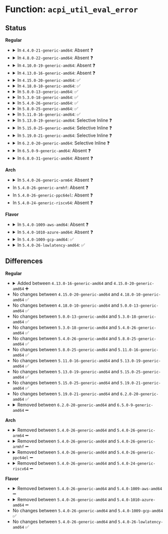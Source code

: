 # Function: <code>acpi_util_eval_error</code>

## Status
<b>Regular</b>
<ul>
<li>
<details>
<summary>In <code>4.4.0-21-generic-amd64</code>: Absent ❓</summary>

```json
{
  "name": "acpi_util_eval_error",
  "collision_type": "Unique Static",
  "inline_type": "Full",
  "funcs": [
    {
      "addr": 0,
      "name": "acpi_util_eval_error",
      "external": false,
      "loc": "drivers/acpi/utils.c:40",
      "file": "drivers/acpi/utils.c",
      "inline": "not declared, inlined",
      "caller_inline": [],
      "caller_func": []
    }
  ],
  "symbols": []
}
```
</details>
</li>
<li>
<details>
<summary>In <code>4.8.0-22-generic-amd64</code>: Absent ❓</summary>

```json
{
  "name": "acpi_util_eval_error",
  "collision_type": "Unique Static",
  "inline_type": "Full",
  "funcs": [
    {
      "addr": 0,
      "name": "acpi_util_eval_error",
      "external": false,
      "loc": "drivers/acpi/utils.c:41",
      "file": "drivers/acpi/utils.c",
      "inline": "not declared, inlined",
      "caller_inline": [],
      "caller_func": []
    }
  ],
  "symbols": []
}
```
</details>
</li>
<li>
<details>
<summary>In <code>4.10.0-19-generic-amd64</code>: Absent ❓</summary>

```json
{
  "name": "acpi_util_eval_error",
  "collision_type": "Unique Static",
  "inline_type": "Full",
  "funcs": [
    {
      "addr": 0,
      "name": "acpi_util_eval_error",
      "external": false,
      "loc": "drivers/acpi/utils.c:41",
      "file": "drivers/acpi/utils.c",
      "inline": "not declared, inlined",
      "caller_inline": [],
      "caller_func": []
    }
  ],
  "symbols": []
}
```
</details>
</li>
<li>
<details>
<summary>In <code>4.13.0-16-generic-amd64</code>: Absent ❓</summary>

```json
{
  "name": "acpi_util_eval_error",
  "collision_type": "Unique Static",
  "inline_type": "Full",
  "funcs": [
    {
      "addr": 0,
      "name": "acpi_util_eval_error",
      "external": false,
      "loc": "drivers/acpi/utils.c:41",
      "file": "drivers/acpi/utils.c",
      "inline": "not declared, inlined",
      "caller_inline": [],
      "caller_func": []
    }
  ],
  "symbols": []
}
```
</details>
</li>
<li>
<details>
<summary>In <code>4.15.0-20-generic-amd64</code>: ✅</summary>

```c
void acpi_util_eval_error(acpi_handle h, acpi_string p, acpi_status s)
```

```json
{
  "name": "acpi_util_eval_error",
  "collision_type": "Unique Static",
  "inline_type": "No",
  "funcs": [
    {
      "addr": 18446744071584317776,
      "name": "acpi_util_eval_error",
      "external": false,
      "loc": "drivers/acpi/utils.c:41",
      "file": "drivers/acpi/utils.c",
      "inline": "seen, unknown",
      "caller_inline": [],
      "caller_func": [
        "drivers/acpi/utils.c:acpi_evaluate_reference",
        "drivers/acpi/utils.c:acpi_evaluate_reference",
        "drivers/acpi/utils.c:acpi_evaluate_integer",
        "drivers/acpi/utils.c:acpi_evaluate_integer"
      ]
    }
  ],
  "symbols": [
    {
      "addr": 18446744071584317776,
      "name": "acpi_util_eval_error",
      "section": ".text",
      "bind": "STB_LOCAL",
      "size": 193
    }
  ]
}
```
</details>
</li>
<li>
<details>
<summary>In <code>4.18.0-10-generic-amd64</code>: ✅</summary>

```c
void acpi_util_eval_error(acpi_handle h, acpi_string p, acpi_status s)
```

```json
{
  "name": "acpi_util_eval_error",
  "collision_type": "Unique Static",
  "inline_type": "No",
  "funcs": [
    {
      "addr": 18446744071584538064,
      "name": "acpi_util_eval_error",
      "external": false,
      "loc": "drivers/acpi/utils.c:41",
      "file": "drivers/acpi/utils.c",
      "inline": "seen, unknown",
      "caller_inline": [],
      "caller_func": [
        "drivers/acpi/utils.c:acpi_evaluate_reference",
        "drivers/acpi/utils.c:acpi_evaluate_reference",
        "drivers/acpi/utils.c:acpi_evaluate_integer",
        "drivers/acpi/utils.c:acpi_evaluate_integer"
      ]
    }
  ],
  "symbols": [
    {
      "addr": 18446744071584538064,
      "name": "acpi_util_eval_error",
      "section": ".text",
      "bind": "STB_LOCAL",
      "size": 193
    }
  ]
}
```
</details>
</li>
<li>
<details>
<summary>In <code>5.0.0-13-generic-amd64</code>: ✅</summary>

```c
void acpi_util_eval_error(acpi_handle h, acpi_string p, acpi_status s)
```

```json
{
  "name": "acpi_util_eval_error",
  "collision_type": "Unique Static",
  "inline_type": "No",
  "funcs": [
    {
      "addr": 18446744071584635280,
      "name": "acpi_util_eval_error",
      "external": false,
      "loc": "drivers/acpi/utils.c:41",
      "file": "drivers/acpi/utils.c",
      "inline": "seen, unknown",
      "caller_inline": [],
      "caller_func": [
        "drivers/acpi/utils.c:acpi_evaluate_reference",
        "drivers/acpi/utils.c:acpi_evaluate_reference",
        "drivers/acpi/utils.c:acpi_evaluate_integer",
        "drivers/acpi/utils.c:acpi_evaluate_integer"
      ]
    }
  ],
  "symbols": [
    {
      "addr": 18446744071584635280,
      "name": "acpi_util_eval_error",
      "section": ".text",
      "bind": "STB_LOCAL",
      "size": 193
    }
  ]
}
```
</details>
</li>
<li>
<details>
<summary>In <code>5.3.0-18-generic-amd64</code>: ✅</summary>

```c
void acpi_util_eval_error(acpi_handle h, acpi_string p, acpi_status s)
```

```json
{
  "name": "acpi_util_eval_error",
  "collision_type": "Unique Static",
  "inline_type": "No",
  "funcs": [
    {
      "addr": 18446744071584835072,
      "name": "acpi_util_eval_error",
      "external": false,
      "loc": "drivers/acpi/utils.c:28",
      "file": "drivers/acpi/utils.c",
      "inline": "seen, unknown",
      "caller_inline": [],
      "caller_func": [
        "drivers/acpi/utils.c:acpi_evaluate_reference",
        "drivers/acpi/utils.c:acpi_evaluate_reference",
        "drivers/acpi/utils.c:acpi_evaluate_integer",
        "drivers/acpi/utils.c:acpi_evaluate_integer"
      ]
    }
  ],
  "symbols": [
    {
      "addr": 18446744071584835072,
      "name": "acpi_util_eval_error",
      "section": ".text",
      "bind": "STB_LOCAL",
      "size": 255
    }
  ]
}
```
</details>
</li>
<li>
<details>
<summary>In <code>5.4.0-26-generic-amd64</code>: ✅</summary>

```c
void acpi_util_eval_error(acpi_handle h, acpi_string p, acpi_status s)
```

```json
{
  "name": "acpi_util_eval_error",
  "collision_type": "Unique Static",
  "inline_type": "No",
  "funcs": [
    {
      "addr": 18446744071584970800,
      "name": "acpi_util_eval_error",
      "external": false,
      "loc": "drivers/acpi/utils.c:28",
      "file": "drivers/acpi/utils.c",
      "inline": "seen, unknown",
      "caller_inline": [],
      "caller_func": [
        "drivers/acpi/utils.c:acpi_evaluate_reference",
        "drivers/acpi/utils.c:acpi_evaluate_reference",
        "drivers/acpi/utils.c:acpi_evaluate_integer",
        "drivers/acpi/utils.c:acpi_evaluate_integer"
      ]
    }
  ],
  "symbols": [
    {
      "addr": 18446744071584970800,
      "name": "acpi_util_eval_error",
      "section": ".text",
      "bind": "STB_LOCAL",
      "size": 255
    }
  ]
}
```
</details>
</li>
<li>
<details>
<summary>In <code>5.8.0-25-generic-amd64</code>: ✅</summary>

```c
void acpi_util_eval_error(acpi_handle h, acpi_string p, acpi_status s)
```

```json
{
  "name": "acpi_util_eval_error",
  "collision_type": "Unique Static",
  "inline_type": "No",
  "funcs": [
    {
      "addr": 18446744071585666384,
      "name": "acpi_util_eval_error",
      "external": false,
      "loc": "drivers/acpi/utils.c:28",
      "file": "drivers/acpi/utils.c",
      "inline": "seen, unknown",
      "caller_inline": [],
      "caller_func": [
        "drivers/acpi/utils.c:acpi_evaluate_reference",
        "drivers/acpi/utils.c:acpi_evaluate_reference",
        "drivers/acpi/utils.c:acpi_evaluate_integer",
        "drivers/acpi/utils.c:acpi_evaluate_integer"
      ]
    }
  ],
  "symbols": [
    {
      "addr": 18446744071585666384,
      "name": "acpi_util_eval_error",
      "section": ".text",
      "bind": "STB_LOCAL",
      "size": 255
    }
  ]
}
```
</details>
</li>
<li>
<details>
<summary>In <code>5.11.0-16-generic-amd64</code>: ✅</summary>

```c
void acpi_util_eval_error(acpi_handle h, acpi_string p, acpi_status s)
```

```json
{
  "name": "acpi_util_eval_error",
  "collision_type": "Unique Static",
  "inline_type": "No",
  "funcs": [
    {
      "addr": 18446744071585791760,
      "name": "acpi_util_eval_error",
      "external": false,
      "loc": "drivers/acpi/utils.c:28",
      "file": "drivers/acpi/utils.c",
      "inline": "seen, unknown",
      "caller_inline": [],
      "caller_func": [
        "drivers/acpi/utils.c:acpi_evaluate_reference",
        "drivers/acpi/utils.c:acpi_evaluate_reference",
        "drivers/acpi/utils.c:acpi_evaluate_integer",
        "drivers/acpi/utils.c:acpi_evaluate_integer"
      ]
    }
  ],
  "symbols": [
    {
      "addr": 18446744071585791760,
      "name": "acpi_util_eval_error",
      "section": ".text",
      "bind": "STB_LOCAL",
      "size": 255
    }
  ]
}
```
</details>
</li>
<li>
<details>
<summary>In <code>5.13.0-19-generic-amd64</code>: Selective Inline ❓</summary>

```c
void acpi_util_eval_error(acpi_handle h, acpi_string p, acpi_status s)
```

```json
{
  "name": "acpi_util_eval_error",
  "collision_type": "Unique Static",
  "inline_type": "Selective",
  "funcs": [
    {
      "addr": 18446744071585674592,
      "name": "acpi_util_eval_error",
      "external": false,
      "loc": "drivers/acpi/utils.c:26",
      "file": "drivers/acpi/utils.c",
      "inline": "not declared, inlined",
      "caller_inline": [],
      "caller_func": [
        "drivers/acpi/utils.c:acpi_evaluate_reference",
        "drivers/acpi/utils.c:acpi_evaluate_reference",
        "drivers/acpi/utils.c:acpi_evaluate_integer",
        "drivers/acpi/utils.c:acpi_evaluate_integer"
      ]
    }
  ],
  "symbols": [
    {
      "addr": 18446744071585674592,
      "name": "acpi_util_eval_error",
      "section": ".text",
      "bind": "STB_LOCAL",
      "size": 66
    }
  ]
}
```
</details>
</li>
<li>
<details>
<summary>In <code>5.15.0-25-generic-amd64</code>: Selective Inline ❓</summary>

```c
void acpi_util_eval_error(acpi_handle h, acpi_string p, acpi_status s)
```

```json
{
  "name": "acpi_util_eval_error",
  "collision_type": "Unique Static",
  "inline_type": "Selective",
  "funcs": [
    {
      "addr": 18446744071586154000,
      "name": "acpi_util_eval_error",
      "external": false,
      "loc": "drivers/acpi/utils.c:26",
      "file": "drivers/acpi/utils.c",
      "inline": "not declared, inlined",
      "caller_inline": [],
      "caller_func": [
        "drivers/acpi/utils.c:acpi_evaluate_reference",
        "drivers/acpi/utils.c:acpi_evaluate_reference",
        "drivers/acpi/utils.c:acpi_evaluate_integer",
        "drivers/acpi/utils.c:acpi_evaluate_integer"
      ]
    }
  ],
  "symbols": [
    {
      "addr": 18446744071586154000,
      "name": "acpi_util_eval_error",
      "section": ".text",
      "bind": "STB_LOCAL",
      "size": 63
    }
  ]
}
```
</details>
</li>
<li>
<details>
<summary>In <code>5.19.0-21-generic-amd64</code>: Selective Inline ❓</summary>

```c
void acpi_util_eval_error(acpi_handle h, acpi_string p, acpi_status s)
```

```json
{
  "name": "acpi_util_eval_error",
  "collision_type": "Unique Static",
  "inline_type": "Selective",
  "funcs": [
    {
      "addr": 18446744071587387616,
      "name": "acpi_util_eval_error",
      "external": false,
      "loc": "drivers/acpi/utils.c:26",
      "file": "drivers/acpi/utils.c",
      "inline": "not declared, inlined",
      "caller_inline": [],
      "caller_func": [
        "drivers/acpi/utils.c:acpi_evaluate_reference",
        "drivers/acpi/utils.c:acpi_evaluate_reference",
        "drivers/acpi/utils.c:acpi_evaluate_integer",
        "drivers/acpi/utils.c:acpi_evaluate_integer"
      ]
    }
  ],
  "symbols": [
    {
      "addr": 18446744071587387616,
      "name": "acpi_util_eval_error",
      "section": ".text",
      "bind": "STB_LOCAL",
      "size": 95
    }
  ]
}
```
</details>
</li>
<li>
<details>
<summary>In <code>6.2.0-20-generic-amd64</code>: Selective Inline ❓</summary>

```c
void acpi_util_eval_error(acpi_handle h, acpi_string p, acpi_status s)
```

```json
{
  "name": "acpi_util_eval_error",
  "collision_type": "Unique Static",
  "inline_type": "Selective",
  "funcs": [
    {
      "addr": 18446744071588638592,
      "name": "acpi_util_eval_error",
      "external": false,
      "loc": "drivers/acpi/utils.c:26",
      "file": "drivers/acpi/utils.c",
      "inline": "not declared, inlined",
      "caller_inline": [],
      "caller_func": [
        "drivers/acpi/utils.c:acpi_evaluate_reference",
        "drivers/acpi/utils.c:acpi_evaluate_reference",
        "drivers/acpi/utils.c:acpi_evaluate_integer",
        "drivers/acpi/utils.c:acpi_evaluate_integer"
      ]
    }
  ],
  "symbols": [
    {
      "addr": 18446744071588638592,
      "name": "acpi_util_eval_error",
      "section": ".text",
      "bind": "STB_LOCAL",
      "size": 95
    }
  ]
}
```
</details>
</li>
<li>
<details>
<summary>In <code>6.5.0-9-generic-amd64</code>: Absent ❓</summary>

```json
{
  "name": "acpi_util_eval_error",
  "collision_type": "Unique Static",
  "inline_type": "Full",
  "funcs": [
    {
      "addr": 18446744071588927289,
      "name": "acpi_util_eval_error",
      "external": false,
      "loc": "drivers/acpi/utils.c:26",
      "file": "drivers/acpi/utils.c",
      "inline": "not declared, inlined",
      "caller_inline": [
        "drivers/acpi/utils.c:acpi_evaluate_reference",
        "drivers/acpi/utils.c:acpi_evaluate_reference",
        "drivers/acpi/utils.c:acpi_evaluate_reference",
        "drivers/acpi/utils.c:acpi_evaluate_reference",
        "drivers/acpi/utils.c:acpi_evaluate_reference",
        "drivers/acpi/utils.c:acpi_evaluate_integer",
        "drivers/acpi/utils.c:acpi_evaluate_integer",
        "drivers/acpi/utils.c:acpi_evaluate_integer",
        "drivers/acpi/utils.c:acpi_evaluate_integer"
      ],
      "caller_func": []
    }
  ],
  "symbols": []
}
```
</details>
</li>
<li>
<details>
<summary>In <code>6.8.0-31-generic-amd64</code>: Absent ❓</summary>

```json
{
  "name": "acpi_util_eval_error",
  "collision_type": "Unique Static",
  "inline_type": "Full",
  "funcs": [
    {
      "addr": 18446744071589223686,
      "name": "acpi_util_eval_error",
      "external": false,
      "loc": "drivers/acpi/utils.c:26",
      "file": "drivers/acpi/utils.c",
      "inline": "not declared, inlined",
      "caller_inline": [
        "drivers/acpi/utils.c:acpi_evaluate_reference",
        "drivers/acpi/utils.c:acpi_evaluate_reference",
        "drivers/acpi/utils.c:acpi_evaluate_integer",
        "drivers/acpi/utils.c:acpi_evaluate_integer",
        "drivers/acpi/utils.c:acpi_evaluate_integer",
        "drivers/acpi/utils.c:acpi_evaluate_integer"
      ],
      "caller_func": []
    }
  ],
  "symbols": []
}
```
</details>
</li>
</ul>
<b>Arch</b>
<ul>
<li>
<details>
<summary>In <code>5.4.0-26-generic-arm64</code>: Absent ❓</summary>

```json
{
  "name": "acpi_util_eval_error",
  "collision_type": "Unique Static",
  "inline_type": "Full",
  "funcs": [
    {
      "addr": 0,
      "name": "acpi_util_eval_error",
      "external": false,
      "loc": "drivers/acpi/utils.c:28",
      "file": "drivers/acpi/utils.c",
      "inline": "not declared, inlined",
      "caller_inline": [],
      "caller_func": []
    }
  ],
  "symbols": []
}
```
</details>
</li>
<li>
In <code>5.4.0-26-generic-armhf</code>: Absent ❓
</li>
<li>
In <code>5.4.0-26-generic-ppc64el</code>: Absent ❓
</li>
<li>
In <code>5.4.0-24-generic-riscv64</code>: Absent ❓
</li>
</ul>
<b>Flavor</b>
<ul>
<li>
<details>
<summary>In <code>5.4.0-1009-aws-amd64</code>: Absent ❓</summary>

```json
{
  "name": "acpi_util_eval_error",
  "collision_type": "Unique Static",
  "inline_type": "Full",
  "funcs": [
    {
      "addr": 0,
      "name": "acpi_util_eval_error",
      "external": false,
      "loc": "drivers/acpi/utils.c:28",
      "file": "drivers/acpi/utils.c",
      "inline": "not declared, inlined",
      "caller_inline": [],
      "caller_func": []
    }
  ],
  "symbols": []
}
```
</details>
</li>
<li>
<details>
<summary>In <code>5.4.0-1010-azure-amd64</code>: Absent ❓</summary>

```json
{
  "name": "acpi_util_eval_error",
  "collision_type": "Unique Static",
  "inline_type": "Full",
  "funcs": [
    {
      "addr": 0,
      "name": "acpi_util_eval_error",
      "external": false,
      "loc": "drivers/acpi/utils.c:28",
      "file": "drivers/acpi/utils.c",
      "inline": "not declared, inlined",
      "caller_inline": [],
      "caller_func": []
    }
  ],
  "symbols": []
}
```
</details>
</li>
<li>
<details>
<summary>In <code>5.4.0-1009-gcp-amd64</code>: ✅</summary>

```c
void acpi_util_eval_error(acpi_handle h, acpi_string p, acpi_status s)
```

```json
{
  "name": "acpi_util_eval_error",
  "collision_type": "Unique Static",
  "inline_type": "No",
  "funcs": [
    {
      "addr": 18446744071584922384,
      "name": "acpi_util_eval_error",
      "external": false,
      "loc": "drivers/acpi/utils.c:28",
      "file": "drivers/acpi/utils.c",
      "inline": "seen, unknown",
      "caller_inline": [],
      "caller_func": [
        "drivers/acpi/utils.c:acpi_evaluate_reference",
        "drivers/acpi/utils.c:acpi_evaluate_reference",
        "drivers/acpi/utils.c:acpi_evaluate_integer",
        "drivers/acpi/utils.c:acpi_evaluate_integer"
      ]
    }
  ],
  "symbols": [
    {
      "addr": 18446744071584922384,
      "name": "acpi_util_eval_error",
      "section": ".text",
      "bind": "STB_LOCAL",
      "size": 255
    }
  ]
}
```
</details>
</li>
<li>
<details>
<summary>In <code>5.4.0-26-lowlatency-amd64</code>: ✅</summary>

```c
void acpi_util_eval_error(acpi_handle h, acpi_string p, acpi_status s)
```

```json
{
  "name": "acpi_util_eval_error",
  "collision_type": "Unique Static",
  "inline_type": "No",
  "funcs": [
    {
      "addr": 18446744071585028528,
      "name": "acpi_util_eval_error",
      "external": false,
      "loc": "drivers/acpi/utils.c:28",
      "file": "drivers/acpi/utils.c",
      "inline": "seen, unknown",
      "caller_inline": [],
      "caller_func": [
        "drivers/acpi/utils.c:acpi_evaluate_reference",
        "drivers/acpi/utils.c:acpi_evaluate_reference",
        "drivers/acpi/utils.c:acpi_evaluate_integer",
        "drivers/acpi/utils.c:acpi_evaluate_integer"
      ]
    }
  ],
  "symbols": [
    {
      "addr": 18446744071585028528,
      "name": "acpi_util_eval_error",
      "section": ".text",
      "bind": "STB_LOCAL",
      "size": 255
    }
  ]
}
```
</details>
</li>
</ul>

## Differences
<b>Regular</b>
<ul>
<li>
<details>
<summary>Added between <code>4.13.0-16-generic-amd64</code> and <code>4.15.0-20-generic-amd64</code> ➕</summary>

```c
void acpi_util_eval_error(acpi_handle h, acpi_string p, acpi_status s)
```
</details>
</li>
<li>
No changes between <code>4.15.0-20-generic-amd64</code> and <code>4.18.0-10-generic-amd64</code> ✅
</li>
<li>
No changes between <code>4.18.0-10-generic-amd64</code> and <code>5.0.0-13-generic-amd64</code> ✅
</li>
<li>
No changes between <code>5.0.0-13-generic-amd64</code> and <code>5.3.0-18-generic-amd64</code> ✅
</li>
<li>
No changes between <code>5.3.0-18-generic-amd64</code> and <code>5.4.0-26-generic-amd64</code> ✅
</li>
<li>
No changes between <code>5.4.0-26-generic-amd64</code> and <code>5.8.0-25-generic-amd64</code> ✅
</li>
<li>
No changes between <code>5.8.0-25-generic-amd64</code> and <code>5.11.0-16-generic-amd64</code> ✅
</li>
<li>
No changes between <code>5.11.0-16-generic-amd64</code> and <code>5.13.0-19-generic-amd64</code> ✅
</li>
<li>
No changes between <code>5.13.0-19-generic-amd64</code> and <code>5.15.0-25-generic-amd64</code> ✅
</li>
<li>
No changes between <code>5.15.0-25-generic-amd64</code> and <code>5.19.0-21-generic-amd64</code> ✅
</li>
<li>
No changes between <code>5.19.0-21-generic-amd64</code> and <code>6.2.0-20-generic-amd64</code> ✅
</li>
<li>
<details>
<summary>Removed between <code>6.2.0-20-generic-amd64</code> and <code>6.5.0-9-generic-amd64</code> ➖</summary>

```c
void acpi_util_eval_error(acpi_handle h, acpi_string p, acpi_status s)
```
</details>
</li>
</ul>
<b>Arch</b>
<ul>
<li>
<details>
<summary>Removed between <code>5.4.0-26-generic-amd64</code> and <code>5.4.0-26-generic-arm64</code> ➖</summary>

```c
void acpi_util_eval_error(acpi_handle h, acpi_string p, acpi_status s)
```
</details>
</li>
<li>
<details>
<summary>Removed between <code>5.4.0-26-generic-amd64</code> and <code>5.4.0-26-generic-armhf</code> ➖</summary>

```c
void acpi_util_eval_error(acpi_handle h, acpi_string p, acpi_status s)
```
</details>
</li>
<li>
<details>
<summary>Removed between <code>5.4.0-26-generic-amd64</code> and <code>5.4.0-26-generic-ppc64el</code> ➖</summary>

```c
void acpi_util_eval_error(acpi_handle h, acpi_string p, acpi_status s)
```
</details>
</li>
<li>
<details>
<summary>Removed between <code>5.4.0-26-generic-amd64</code> and <code>5.4.0-24-generic-riscv64</code> ➖</summary>

```c
void acpi_util_eval_error(acpi_handle h, acpi_string p, acpi_status s)
```
</details>
</li>
</ul>
<b>Flavor</b>
<ul>
<li>
<details>
<summary>Removed between <code>5.4.0-26-generic-amd64</code> and <code>5.4.0-1009-aws-amd64</code> ➖</summary>

```c
void acpi_util_eval_error(acpi_handle h, acpi_string p, acpi_status s)
```
</details>
</li>
<li>
<details>
<summary>Removed between <code>5.4.0-26-generic-amd64</code> and <code>5.4.0-1010-azure-amd64</code> ➖</summary>

```c
void acpi_util_eval_error(acpi_handle h, acpi_string p, acpi_status s)
```
</details>
</li>
<li>
No changes between <code>5.4.0-26-generic-amd64</code> and <code>5.4.0-1009-gcp-amd64</code> ✅
</li>
<li>
No changes between <code>5.4.0-26-generic-amd64</code> and <code>5.4.0-26-lowlatency-amd64</code> ✅
</li>
</ul>

